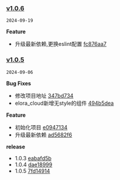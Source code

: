 ### [v1.0.6](https://github.com/Elora-Cloud/elora-unplugin-vue-components/compare/v1.0.5...v1.0.6)

`2024-09-19`

**Feature**

- 升级最新依赖,更换eslint配置 [fc876aa7](https://github.com/Elora-Cloud/elora-unplugin-vue-components/commit/fc876aa7eb3d875a49908a5b4a61ef0f81857450)
### [v1.0.5](https://github.com/Elora-Cloud/elora-unplugin-vue-components/compare/e0947134f86a2e64041cdd4e96762e4d068a2a6f...v1.0.5)

`2024-09-06`

**Bug Fixes**

- 修改项目地址 [347bd734](https://github.com/Elora-Cloud/elora-unplugin-vue-components/commit/347bd734ccf4dfc1126756a2a1f6f53501f254dc)
- elora_cloud新增无style的组件 [494b5dea](https://github.com/Elora-Cloud/elora-unplugin-vue-components/commit/494b5dea7ce3fbcedd865d47ec217d1ecc38acb3)

**Feature**

- 初始化项目 [e0947134](https://github.com/Elora-Cloud/elora-unplugin-vue-components/commit/e0947134f86a2e64041cdd4e96762e4d068a2a6f)
- 升级最新依赖 [ad5682f6](https://github.com/Elora-Cloud/elora-unplugin-vue-components/commit/ad5682f647536f7ba8ba2ea9ffde1d7df9540bef)

**release**

- 1.0.3 [eabafd5b](https://github.com/Elora-Cloud/elora-unplugin-vue-components/commit/eabafd5bc7e67ec2419e4071b08af4e0d7edf31c)
- 1.0.4 [dae18999](https://github.com/Elora-Cloud/elora-unplugin-vue-components/commit/dae189994e8eeae665f38d7400fd5d78437c2600)
- 1.0.5 [7fd14914](https://github.com/Elora-Cloud/elora-unplugin-vue-components/commit/7fd14914eb4dbb1b31949a401422323da88e686a)
